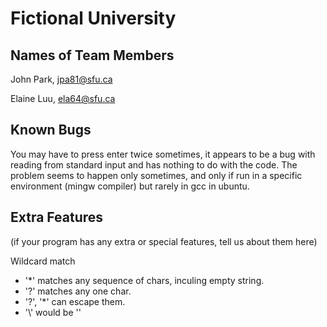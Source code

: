 Fictional University
===============================

Names of Team Members
---------------------

John Park, jpa81@sfu.ca

Elaine Luu, ela64@sfu.ca 

Known Bugs
----------

You may have to press enter twice sometimes, it appears to be a bug with reading from standard input
and has nothing to do with the code. The problem seems to happen only sometimes, and only if run
in a specific environment (mingw compiler) but rarely in gcc in ubuntu.

Extra Features
--------------

(if your program has any extra or special features, tell us about them here)

Wildcard match

- '*' matches any sequence of chars, inculing empty string.
- '?' matches any one char.
- '\?', '\*' can escape them.
- '\\' would be '\'
